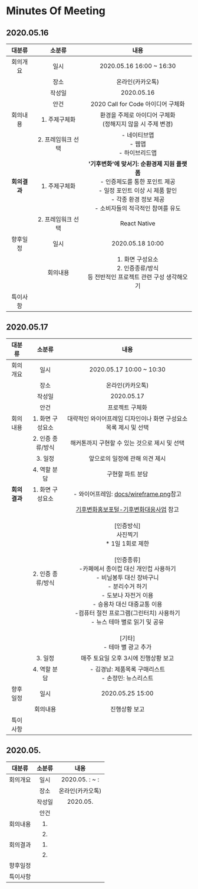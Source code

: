 # Minutes Of Meeting

## 2020.05.16
|대분류|소분류|내용|
|:--:|:--:|:--:|
|회의개요|일시|2020.05.16 16:00 ~ 16:30|
||장소|온라인(카카오톡)|
||작성일|2020.05.16|
||안건|2020 Call for Code 아이디어 구체화|
|회의내용|1. 주제구체화|환경을 주제로 아이디어 구체화<br>(정해지지 않을 시 주제 변경)|
||2. 프레임워크 선택|- 네이티브앱<br>- 웹앱<br>- 하이브리드앱|
|**회의결과**|1. 주제구체화|**'기후변화'에 맞서기: 순환경제 지원 플랫폼**<br>- 인증제도를 통한 포인트 제공<br>- 일정 포인트 이상 시 제품 할인<br>- 각종 환경 정보 제공<br>- 소비자들의 적극적인 참여를 유도|
||2. 프레임워크 선택|React Native|
|향후일정|일시|2020.05.18 10:00|
||회의내용|1. 화면 구성요소<br>2. 인증종류/방식<br>등 전반적인 프로젝트 관련 구성 생각해오기|
|특이사항|||

## 2020.05.17
|대분류|소분류|내용|
|:--:|:--:|:--:|
|회의개요|일시|2020.05.17 10:00 ~ 10:30|
||장소|온라인(카카오톡)|
||작성일|2020.05.17|
||안건|프로젝트 구체화|
|회의내용|1. 화면 구성요소|대략적인 와이어프레임 디자인이나 화면 구성요소 목록 제시 및 선택|
||2. 인증 종류/방식|해커톤까지 구현할 수 있는 것으로 제시 및 선택|
||3. 일정|앞으로의 일정에 관해 의견 제시|
||4. 역할 분담|구현할 파트 분담|
|**회의결과**|1. 화면 구성요소|- 와이어프레임: [docs/wireframe.png](https://github.com/kimkyeongnam/2020-Call-for-Code/blob/master/docs/wireframe.png)참고|
||2. 인증 종류/방식|[기후변화홍보포털-기후변화대응사업](https://www.gihoo.or.kr/portal/kr/biz/practice.do) 참고<br><br>[인증방식]<br>사진찍기<br>* 1일 1회로 제한<br><br>[인증종류]<br>-카페에서 종이컵 대신 개인컵 사용하기<br>- 비닐봉투 대신 장바구니 <br>- 분리수거 하기<br>- 도보나 자전거 이용<br>- 승용차 대신 대중교통 이용<br>-컴퓨터 절전 프로그램(그린터치) 사용하기<br>- 뉴스 테마 별로 읽기 및 공유<br><br>[기타]<br>- 테마 별 광고 추가<br>|
||3. 일정|매주 토요일 오후 3시에 진행상황 보고|
||4. 역할 분담|- 김경남: 제품목록 구매리스트<br>- 손정민: 뉴스리스트|
|향후일정|일시|2020.05.25 15:00|
||회의내용|진행상황 보고|
|특이사항|||

## 2020.05.
|대분류|소분류|내용|
|:--:|:--:|:--:|
|회의개요|일시|2020.05. : ~ :|
||장소|온라인(카카오톡)|
||작성일|2020.05.|
||안건||
|회의내용|1.||
||2. ||
|회의결과|1.||
||2.||
|향후일정|||
|특이사항|||
